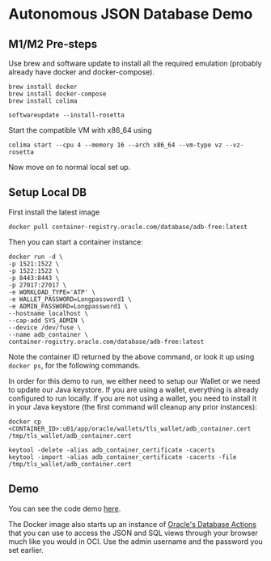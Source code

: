 # Autonomous JSON Database Demo

## M1/M2 Pre-steps

Use brew and software update to install all the required emulation (probably already have docker and docker-compose).

```shell
brew install docker
brew install docker-compose
brew install colima

softwareupdate --install-rosetta
```

Start the compatible VM with x86_64 using

```shell
colima start --cpu 4 --memory 16 --arch x86_64 --vm-type vz --vz-rosetta
```

Now move on to normal local set up.

## Setup Local DB

First install the latest image

```shell
docker pull container-registry.oracle.com/database/adb-free:latest
```

Then you can start a container instance:

```shell
docker run -d \
-p 1521:1522 \
-p 1522:1522 \
-p 8443:8443 \
-p 27017:27017 \
-e WORKLOAD_TYPE='ATP' \
-e WALLET_PASSWORD=Longpassword1 \
-e ADMIN_PASSWORD=Longpassword1 \
--hostname localhost \
--cap-add SYS_ADMIN \
--device /dev/fuse \
--name adb_container \
container-registry.oracle.com/database/adb-free:latest
```

Note the container ID returned by the above command, or look it up using `docker ps`, for the following commands.

In order for this demo to run, we either need to setup our Wallet or we need to update our Java keystore. If you are
using a wallet, everything is already configured to run locally. If you are not using a wallet, you need to install it
in your Java keystore (the first command will cleanup any prior instances):

```shell
docker cp <CONTAINER_ID>:u01/app/oracle/wallets/tls_wallet/adb_container.cert /tmp/tls_wallet/adb_container.cert

keytool -delete -alias adb_container_certificate -cacerts
keytool -import -alias adb_container_certificate -cacerts -file /tmp/tls_wallet/adb_container.cert
```

## Demo

You can see the code demo [here](src/main/kotlin/com/projectronin/interop/soda/SodaDemo.kt).

The Docker image also starts up an instance
of [Oracle's Database Actions](https://localhost:8443/ords/admin/_sdw/) that you can use to access the JSON and
SQL views through your browser much like you would in OCI. Use the admin username and the password you set earlier.
